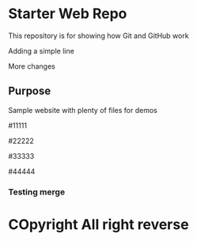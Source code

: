 # Starter Web Repo

This repository is for showing how Git and GitHub work

Adding a simple line

More changes

## Purpose

Sample website with plenty of files for demos

#11111

#22222

#33333

#44444

### Testing merge

# COpyright All right reverse

